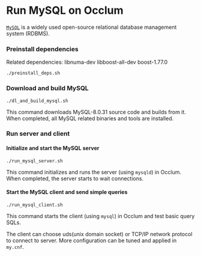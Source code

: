 # Run MySQL on Occlum

[`MySQL`](https://www.mysql.com/) is a widely used open-source relational database management system (RDBMS).

### Preinstall dependencies
Related dependencies: libnuma-dev libboost-all-dev boost-1.77.0
```
./preinstall_deps.sh
```

### Download and build MySQL
```
./dl_and_build_mysql.sh
```
This command downloads MySQL-8.0.31 source code and builds from it.
When completed, all MySQL related binaries and tools are installed.

### Run server and client

#### Initialize and start the MySQL server
```
./run_mysql_server.sh
```
This command initializes and runs the server (using `mysqld`) in Occlum.
When completed, the server starts to wait connections.

#### Start the MySQL client and send simple queries
```
./run_mysql_client.sh
```
This command starts the client (using `mysql`) in Occlum and test basic query SQLs.

The client can choose uds(unix domain socket) or TCP/IP network protocol to connect to server.
More configuration can be tuned and applied in `my.cnf`.
